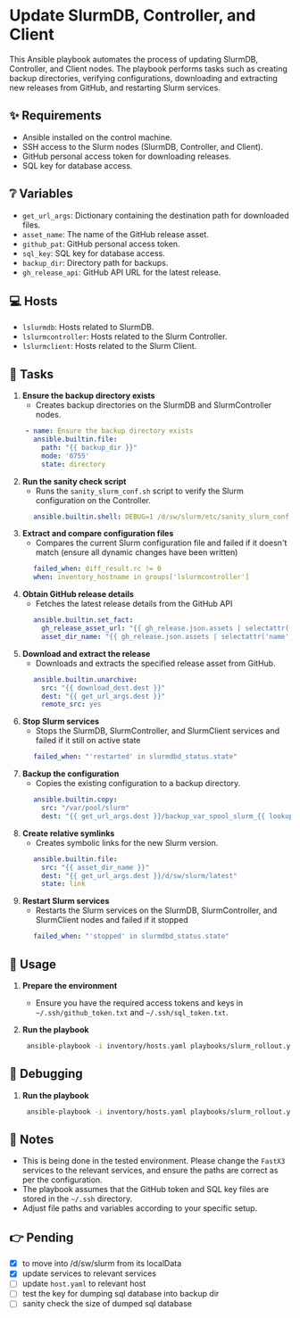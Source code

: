 # Update SlurmDB, Controller, and Client

This Ansible playbook automates the process of updating SlurmDB, Controller, and Client nodes. The playbook performs tasks such as creating backup directories, verifying configurations, downloading and extracting new releases from GitHub, and restarting Slurm services.

## ✨ Requirements

- Ansible installed on the control machine.
- SSH access to the Slurm nodes (SlurmDB, Controller, and Client).
- GitHub personal access token for downloading releases.
- SQL key for database access.

## ❔ Variables

- `get_url_args`: Dictionary containing the destination path for downloaded files.
- `asset_name`: The name of the GitHub release asset.
- `github_pat`: GitHub personal access token.
- `sql_key`: SQL key for database access.
- `backup_dir`: Directory path for backups.
- `gh_release_api`: GitHub API URL for the latest release.

## 💻 Hosts

- `lslurmdb`: Hosts related to SlurmDB.
- `lslurmcontroller`: Hosts related to the Slurm Controller.
- `lslurmclient`: Hosts related to the Slurm Client.

## 🚀 Tasks

1. **Ensure the backup directory exists**
   - Creates backup directories on the SlurmDB and SlurmController nodes.

```yaml
    - name: Ensure the backup directory exists
      ansible.builtin.file:
        path: "{{ backup_dir }}"
        mode: '0755'
        state: directory

```

2. **Run the sanity check script**
   - Runs the `sanity_slurm_conf.sh` script to verify the Slurm configuration on the Controller.
```yaml
      ansible.builtin.shell: DEBUG=1 /d/sw/slurm/etc/sanity_slurm_conf.sh
```

3. **Extract and compare configuration files**
   - Compares the current Slurm configuration file and failed if it doesn't match (ensure all dynamic changes have been written)
```yaml
      failed_when: diff_result.rc != 0 
      when: inventory_hostname in groups['lslurmcontroller']

```

4. **Obtain GitHub release details**
   - Fetches the latest release details from the GitHub API
```yaml
      ansible.builtin.set_fact:
        gh_release_asset_url: "{{ gh_release.json.assets | selectattr('name', 'contains', asset_name) | map(attribute='url') | first }}"
        asset_dir_name: "{{ gh_release.json.assets | selectattr('name', 'contains', asset_name) | map(attribute='name') | first | regex_replace('.tar.bz2', '') }}"

```
5. **Download and extract the release**
   - Downloads and extracts the specified release asset from GitHub.
```yaml
      ansible.builtin.unarchive:
        src: "{{ download_dest.dest }}"
        dest: "{{ get_url_args.dest }}"
        remote_src: yes
```
6. **Stop Slurm services**
   - Stops the SlurmDB, SlurmController, and SlurmClient services and failed if it still on active state
```yaml
      failed_when: "'restarted' in slurmdbd_status.state"
```
7. **Backup the configuration**
   - Copies the existing configuration to a backup directory.
```yaml
      ansible.builtin.copy:
        src: "/var/pool/slurm"
        dest: "{{ get_url_args.dest }}/backup_var_spool_slurm_{{ lookup('pipe', 'date +%Y%m%d') }}"
```
8. **Create relative symlinks**
   - Creates symbolic links for the new Slurm version.
```yaml
      ansible.builtin.file:
        src: "{{ asset_dir_name }}"
        dest: "{{ get_url_args.dest }}/d/sw/slurm/latest"
        state: link
```
9. **Restart Slurm services**
   - Restarts the Slurm services on the SlurmDB, SlurmController, and SlurmClient nodes and failed if it stopped
```yaml
      failed_when: "'stopped' in slurmdbd_status.state"
```
## 📣 Usage

1. **Prepare the environment**
   - Ensure you have the required access tokens and keys in `~/.ssh/github_token.txt` and `~/.ssh/sql_token.txt`.

2. **Run the playbook**
   ```sh
    ansible-playbook -i inventory/hosts.yaml playbooks/slurm_rollout.yaml 
   ```


## 🐛 Debugging   
1. **Run the playbook**
   ```sh
    ansible-playbook -i inventory/hosts.yaml playbooks/slurm_rollout.yaml -vv
   ```

## 📜 Notes

- This is being done in the tested environment. Please change the `FastX3` services to the relevant services, and ensure the paths are correct as per the configuration.
- The playbook assumes that the GitHub token and SQL key files are stored in the `~/.ssh` directory.
- Adjust file paths and variables according to your specific setup.

## 👉 Pending
- [x] to move into /d/sw/slurm from its localData
- [x] update services to  relevant services
- [ ] update `host.yaml` to  relevant host
- [ ] test the key for dumping sql database into backup dir
- [ ] sanity check the size of dumped sql database